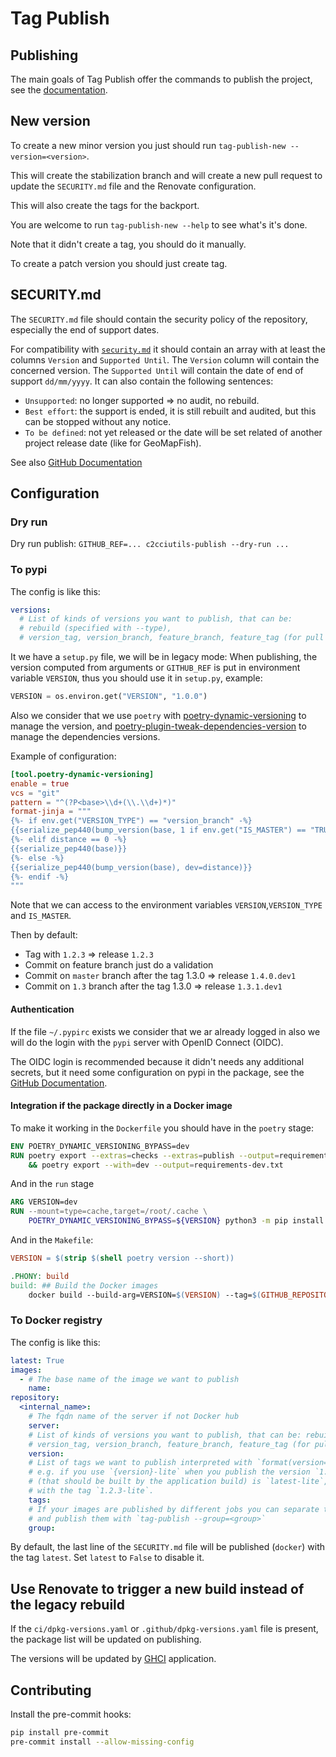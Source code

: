 # Tag Publish

## Publishing

The main goals of Tag Publish offer the commands to publish the project,
see the [documentation](https://github.com/camptocamp/c2cciutils/wiki/Publishing).

## New version

To create a new minor version you just should run `tag-publish-new --version=<version>`.

This will create the stabilization branch and will create a new pull request to update
the `SECURITY.md` file and the Renovate configuration.

This will also create the tags for the backport.

You are welcome to run `tag-publish-new --help` to see what's it's done.

Note that it didn't create a tag, you should do it manually.

To create a patch version you should just create tag.

## SECURITY.md

The `SECURITY.md` file should contain the security policy of the repository, especially the end of
support dates.

For compatibility with [`security.md`](https://github.com/sbrunner/security.md/) it should contain an array
with at least the columns `Version` and `Supported Until`. The `Version` column will contain the concerned
version.
The `Supported Until` will contain the date of end of support `dd/mm/yyyy`.
It can also contain the following sentences:

- `Unsupported`: no longer supported => no audit, no rebuild.
- `Best effort`: the support is ended, it is still rebuilt and audited, but this can be stopped without any notice.
- `To be defined`: not yet released or the date will be set related of another project release date (like for GeoMapFish).

See also [GitHub Documentation](https://docs.github.com/en/github/managing-security-vulnerabilities/adding-a-security-policy-to-your-repository)

## Configuration

### Dry run

Dry run publish: `GITHUB_REF=... c2cciutils-publish --dry-run ...`

### To pypi

The config is like this:

```yaml
versions:
  # List of kinds of versions you want to publish, that can be:
  # rebuild (specified with --type),
  # version_tag, version_branch, feature_branch, feature_tag (for pull request)
```

It we have a `setup.py` file, we will be in legacy mode:
When publishing, the version computed from arguments or `GITHUB_REF` is put in environment variable `VERSION`, thus you should use it in `setup.py`, example:

```python
VERSION = os.environ.get("VERSION", "1.0.0")
```

Also we consider that we use `poetry` with [poetry-dynamic-versioning](https://pypi.org/project/poetry-dynamic-versioning/) to manage the version, and [poetry-plugin-tweak-dependencies-version](https://pypi.org/project/poetry-plugin-tweak-dependencies-version/) to manage the dependencies versions.

Example of configuration:

```toml
[tool.poetry-dynamic-versioning]
enable = true
vcs = "git"
pattern = "^(?P<base>\\d+(\\.\\d+)*)"
format-jinja = """
{%- if env.get("VERSION_TYPE") == "version_branch" -%}
{{serialize_pep440(bump_version(base, 1 if env.get("IS_MASTER") == "TRUE" else 2), dev=distance)}}
{%- elif distance == 0 -%}
{{serialize_pep440(base)}}
{%- else -%}
{{serialize_pep440(bump_version(base), dev=distance)}}
{%- endif -%}
"""

```

Note that we can access to the environment variables `VERSION`,`VERSION_TYPE` and `IS_MASTER`.

Then by default:

- Tag with `1.2.3` => release `1.2.3`
- Commit on feature branch just do a validation
- Commit on `master` branch after the tag 1.3.0 => release `1.4.0.dev1`
- Commit on `1.3` branch after the tag 1.3.0 => release `1.3.1.dev1`

#### Authentication

If the file `~/.pypirc` exists we consider that we ar already logged in also
we will do the login with the `pypi` server with OpenID Connect (OIDC).

The OIDC login is recommended because it didn't needs any additional secrets,
but it need some configuration on pypi in the package,
see the [GitHub Documentation](https://docs.github.com/en/actions/security-for-github-actions/security-hardening-your-deployments/configuring-openid-connect-in-pypi#adding-the-identity-provider-to-pypi).

#### Integration if the package directly in a Docker image

To make it working in the `Dockerfile` you should have in the `poetry` stage:

```Dockerfile
ENV POETRY_DYNAMIC_VERSIONING_BYPASS=dev
RUN poetry export --extras=checks --extras=publish --output=requirements.txt \
    && poetry export --with=dev --output=requirements-dev.txt
```

And in the `run` stage

```Dockerfile
ARG VERSION=dev
RUN --mount=type=cache,target=/root/.cache \
    POETRY_DYNAMIC_VERSIONING_BYPASS=${VERSION} python3 -m pip install --disable-pip-version-check --no-deps --editable=.
```

And in the `Makefile`:

```Makefile
VERSION = $(strip $(shell poetry version --short))

.PHONY: build
build: ## Build the Docker images
    docker build --build-arg=VERSION=$(VERSION) --tag=$(GITHUB_REPOSITORY) .
```

### To Docker registry

The config is like this:

```yaml
latest: True
images:
  - # The base name of the image we want to publish
    name:
repository:
  <internal_name>:
    # The fqdn name of the server if not Docker hub
    server:
    # List of kinds of versions you want to publish, that can be: rebuild (specified using --type),
    # version_tag, version_branch, feature_branch, feature_tag (for pull request)
    version:
    # List of tags we want to publish interpreted with `format(version=version)`
    # e.g. if you use `{version}-lite` when you publish the version `1.2.3` the source tag
    # (that should be built by the application build) is `latest-lite`, and it will be published
    # with the tag `1.2.3-lite`.
    tags:
    # If your images are published by different jobs you can separate them in different groups
    # and publish them with `tag-publish --group=<group>`
    group:
```

By default, the last line of the `SECURITY.md` file will be published (`docker`) with the tag
`latest`. Set `latest` to `False` to disable it.

## Use Renovate to trigger a new build instead of the legacy rebuild

If the `ci/dpkg-versions.yaml` or `.github/dpkg-versions.yaml` file is present, the package list will be updated on publishing.

The versions will be updated by [GHCI](https://github.com/camptocamp/github-app-geo-project/) application.

## Contributing

Install the pre-commit hooks:

```bash
pip install pre-commit
pre-commit install --allow-missing-config
```
